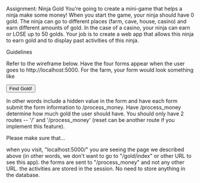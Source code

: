 Assignment: Ninja Gold
You're going to create a mini-game that helps a ninja make some money! When you start the game, your ninja should have 0 gold. The ninja can go to different places (farm, cave, house, casino) and earn different amounts of gold. In the case of a casino, your ninja can earn or LOSE up to 50 golds. Your job is to create a web app that allows this ninja to earn gold and to display past activities of this ninja.

Guidelines

Refer to the wireframe below.
Have the four forms appear when the user goes to http://localhost:5000.
For the farm, your form would look something like
<form action="/process_money" method="post">
  <input type="hidden" name="building" value="farm" />
  <input type="submit" value="Find Gold!"/>
</form> 
In other words include a hidden value in the form and have each form submit the form information to /process_money.
Have /process_money determine how much gold the user should have.
You should only have 2 routes -- '/' and '/process_money' (reset can be another route if you implement this feature).

Please make sure that...

when you visit, "localhost:5000/" you are seeing the page we described above (in other words, we don't want to go to "/gold/index" or other URL to see this app).
the forms are sent to "/process_money" and not any other URL.
the activities are stored in the session. No need to store anything in the database. 